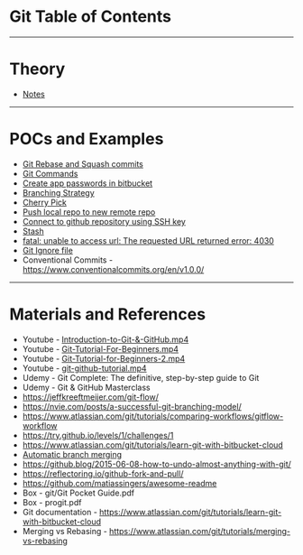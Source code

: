 # Git Table of Contents
------
# Theory
* [Notes](notes.md)
------
# POCs and Examples
* [Git Rebase and Squash commits](squash-commints.md)
* [Git Commands](commands.md)
* [Create app passwords in bitbucket](app-passwords.md)
* [Branching Strategy](branching.md)
* [Cherry Pick](cherry-pick.md)
* [Push local repo to new remote repo](push-local-repo-to-new-remote-repo.md)
* [Connect to github repository using SSH key](ssh.md)
* [Stash](stash.md)
* [fatal: unable to access url: The requested URL returned error: 4030](unable-to-access-url-403.md)
* [Git Ignore file](.gitignore)
* Conventional Commits - https://www.conventionalcommits.org/en/v1.0.0/
------
# Materials and References
* Youtube - [Introduction-to-Git-&-GitHub.mp4](https://www.youtube.com/watch?v=0kRuGWBuS_o&ab_channel=edureka%21)
* Youtube - [Git-Tutorial-For-Beginners.mp4](https://www.youtube.com/watch?v=AQ9ksXoBAOg&ab_channel=Simplilearn)
* Youtube - [Git-Tutorial-for-Beginners-2.mp4](https://www.youtube.com/watch?v=WbwIoQYP6no&t=57s&ab_channel=Telusko)
* Youtube - [git-github-tutorial.mp4](https://www.youtube.com/watch?v=xuB1Id2Wxak&ab_channel=edureka%21)
* Udemy - Git Complete: The definitive, step-by-step guide to Git
* Udemy - Git & GitHub Masterclass
* https://jeffkreeftmeijer.com/git-flow/
* https://nvie.com/posts/a-successful-git-branching-model/
* https://www.atlassian.com/git/tutorials/comparing-workflows/gitflow-workflow
* https://try.github.io/levels/1/challenges/1
* https://www.atlassian.com/git/tutorials/learn-git-with-bitbucket-cloud
* [Automatic branch merging](https://confluence.atlassian.com/bitbucketserver0516/automatic-branch-merging-966061304.html?utm_campaign=in-app-help&utm_medium=in-app-help&utm_source=stash)
* https://github.blog/2015-06-08-how-to-undo-almost-anything-with-git/
* https://reflectoring.io/github-fork-and-pull/
* https://github.com/matiassingers/awesome-readme
* Box - git/Git Pocket Guide.pdf
* Box - progit.pdf
* Git documentation - https://www.atlassian.com/git/tutorials/learn-git-with-bitbucket-cloud
* Merging vs Rebasing - https://www.atlassian.com/git/tutorials/merging-vs-rebasing